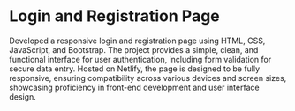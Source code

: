 <h1>Login and Registration Page</h1>
Developed a responsive login and registration page using HTML, CSS, JavaScript, and Bootstrap. The project provides a simple, clean, and functional interface for user authentication, including form validation for secure data entry. Hosted on Netlify, the page is designed to be fully responsive, ensuring compatibility across various devices and screen sizes, showcasing proficiency in front-end development and user interface design.

